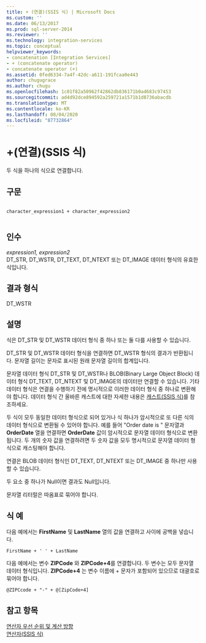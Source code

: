 ```yaml
---
title: + (연결)(SSIS 식) | Microsoft Docs
ms.custom: ''
ms.date: 06/13/2017
ms.prod: sql-server-2014
ms.reviewer: ''
ms.technology: integration-services
ms.topic: conceptual
helpviewer_keywords:
- concatenation [Integration Services]
- + (concatenate operator)
- concatenate operator (+)
ms.assetid: 0fed6334-7a4f-42dc-a611-191fcaa0e443
author: chugugrace
ms.author: chugu
ms.openlocfilehash: 1c01f82a50962f42862db836171b0ad683c97453
ms.sourcegitcommit: ad4d92dce894592a259721a1571b1d8736abacdb
ms.translationtype: MT
ms.contentlocale: ko-KR
ms.lasthandoff: 08/04/2020
ms.locfileid: "87732864"
---
```

# <a name="-concatenate-ssis-expression"></a>+(연결)(SSIS 식)
  두 식을 하나의 식으로 연결합니다.  
  
## <a name="syntax"></a>구문  
  
```  
  
character_expression1 + character_expression2  
  
```  
  
## <a name="arguments"></a>인수  
 *expression1, expression2*  
 DT_STR, DT_WSTR, DT_TEXT, DT_NTEXT 또는 DT_IMAGE 데이터 형식의 유효한 식입니다.  
  
## <a name="result-types"></a>결과 형식  
 DT_WSTR  
  
## <a name="remarks"></a>설명  
 식은 DT_STR 및 DT_WSTR 데이터 형식 중 하나 또는 둘 다를 사용할 수 있습니다.  
  
 DT_STR 및 DT_WSTR 데이터 형식을 연결하면 DT_WSTR 형식의 결과가 반환됩니다. 문자열 길이는 문자로 표시된 원래 문자열 길이의 합계입니다.  
  
 문자열 데이터 형식 DT_STR 및 DT_WSTR나 BLOB(Binary Large Object Block) 데이터 형식 DT_TEXT, DT_NTEXT 및 DT_IMAGE의 데이터만 연결할 수 있습니다. 기타 데이터 형식은 연결을 수행하기 전에 명시적으로 이러한 데이터 형식 중 하나로 변환해야 합니다. 데이터 형식 간 올바른 캐스트에 대한 자세한 내용은 [캐스트&#40;SSIS 식&#41;](cast-ssis-expression.md)를 참조하세요.  
  
 두 식이 모두 동일한 데이터 형식으로 되어 있거나 식 하나가 암시적으로 또 다른 식의 데이터 형식으로 변환될 수 있어야 합니다. 예를 들어 "Order date is " 문자열과 **OrderDate** 열을 연결하면 **OrderDate** 값이 암시적으로 문자열 데이터 형식으로 변환됩니다. 두 개의 숫자 값을 연결하려면 두 숫자 값을 모두 명시적으로 문자열 데이터 형식으로 캐스팅해야 합니다.  
  
 연결은 BLOB 데이터 형식인 DT_TEXT, DT_NTEXT 또는 DT_IMAGE 중 하나만 사용할 수 있습니다.  
  
 두 요소 중 하나가 Null이면 결과도 Null입니다.  
  
 문자열 리터럴은 따옴표로 묶어야 합니다.  
  
## <a name="expression-examples"></a>식 예  
 다음 예에서는 **FirstName** 및 **LastName** 열의 값을 연결하고 사이에 공백을 넣습니다.  
  
```  
FirstName + ' ' + LastName  
```  
  
 다음 예에서는 변수 **ZIPCode** 와 **ZIPCode+4**를 연결합니다. 두 변수는 모두 문자열 데이터 형식입니다. **ZIPCode+4** 는 변수 이름에 + 문자가 포함되어 있으므로 대괄호로 묶어야 합니다.  
  
```  
@ZIPCcode + "-" + @[ZipCode+4]  
```  
  
## <a name="see-also"></a>참고 항목  
 [연산자 우선 순위 및 계산 방향](operator-precedence-and-associativity.md)   
 [연산자&#40;SSIS 식&#41;](operators-ssis-expression.md)  
  
  
